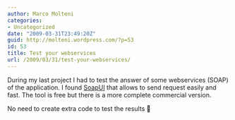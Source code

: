 ```yaml
---
author: Marco Molteni
categories:
- Uncategorized
date: "2009-03-31T23:49:20Z"
guid: http://molteni.wordpress.com/?p=53
id: 53
title: Test your webservices
url: /2009/03/31/test-your-webservices/
---
```

During my last project I had to test the answer of some webservices (SOAP) of the application. I found [SoapUI](http://www.soapui.org/) that allows to send request easily and fast. The tool is free but there is a more complete commercial version.

No need to create extra code to test the results 🙂